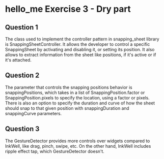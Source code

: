 # hello_me Exercise 3 - Dry part

## Question 1

The class used to implement the controller pattern in snapping_sheet library is 
SnappingSheetController. It allows the developer to control a specific SnappingSheet
by activating and disabling it, or setting its position. It also allows to extract
information from the sheet like positions, if it's active or if it's attached.

## Question 2

The parameter that controls the snapping positions behavior is snappingPositions,
which takes in a list of SnappingPosition.factor or SnappingPosition.pixels to 
specify the location, using a factor or pixels. There is also an option to specify 
the duration and curve of how the sheet should snap to that given position with 
snappingDuration and snappingCurve parameters.

## Question 3

The GestureDetector provides more controls over widgets compared to InkWell, 
like drag, pinch, swipe, etc. On the other hand, InkWell includes ripple 
effect tap, which GestureDetector doesn't.


